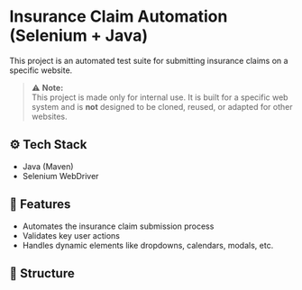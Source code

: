 # Insurance Claim Automation (Selenium + Java)

This project is an automated test suite for submitting insurance claims on a specific website.

> ⚠️ **Note:**  
> This project is made only for internal use. It is built for a specific web system and is **not** designed to be cloned, reused, or adapted for other websites.

## ⚙️ Tech Stack

- Java (Maven)
- Selenium WebDriver

## 🚀 Features

- Automates the insurance claim submission process
- Validates key user actions
- Handles dynamic elements like dropdowns, calendars, modals, etc.

## 📁 Structure
